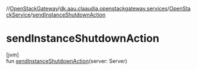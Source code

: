 //[OpenStackGateway](../../../index.md)/[dk.aau.claaudia.openstackgateway.services](../index.md)/[OpenStackService](index.md)/[sendInstanceShutdownAction](send-instance-shutdown-action.md)

# sendInstanceShutdownAction

[jvm]\
fun [sendInstanceShutdownAction](send-instance-shutdown-action.md)(server: Server)
